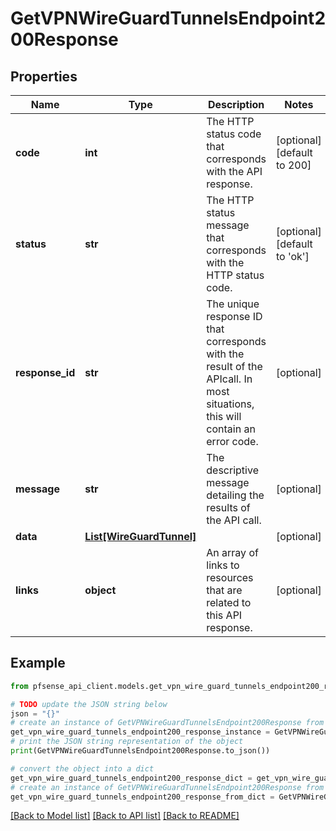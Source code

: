 # GetVPNWireGuardTunnelsEndpoint200Response


## Properties

Name | Type | Description | Notes
------------ | ------------- | ------------- | -------------
**code** | **int** | The HTTP status code that corresponds with the API response. | [optional] [default to 200]
**status** | **str** | The HTTP status message that corresponds with the HTTP status code. | [optional] [default to 'ok']
**response_id** | **str** | The unique response ID that corresponds with the result of the APIcall. In most situations, this will contain an error code. | [optional] 
**message** | **str** | The descriptive message detailing the results of the API call. | [optional] 
**data** | [**List[WireGuardTunnel]**](WireGuardTunnel.md) |  | [optional] 
**links** | **object** | An array of links to resources that are related to this API response. | [optional] 

## Example

```python
from pfsense_api_client.models.get_vpn_wire_guard_tunnels_endpoint200_response import GetVPNWireGuardTunnelsEndpoint200Response

# TODO update the JSON string below
json = "{}"
# create an instance of GetVPNWireGuardTunnelsEndpoint200Response from a JSON string
get_vpn_wire_guard_tunnels_endpoint200_response_instance = GetVPNWireGuardTunnelsEndpoint200Response.from_json(json)
# print the JSON string representation of the object
print(GetVPNWireGuardTunnelsEndpoint200Response.to_json())

# convert the object into a dict
get_vpn_wire_guard_tunnels_endpoint200_response_dict = get_vpn_wire_guard_tunnels_endpoint200_response_instance.to_dict()
# create an instance of GetVPNWireGuardTunnelsEndpoint200Response from a dict
get_vpn_wire_guard_tunnels_endpoint200_response_from_dict = GetVPNWireGuardTunnelsEndpoint200Response.from_dict(get_vpn_wire_guard_tunnels_endpoint200_response_dict)
```
[[Back to Model list]](../README.md#documentation-for-models) [[Back to API list]](../README.md#documentation-for-api-endpoints) [[Back to README]](../README.md)


